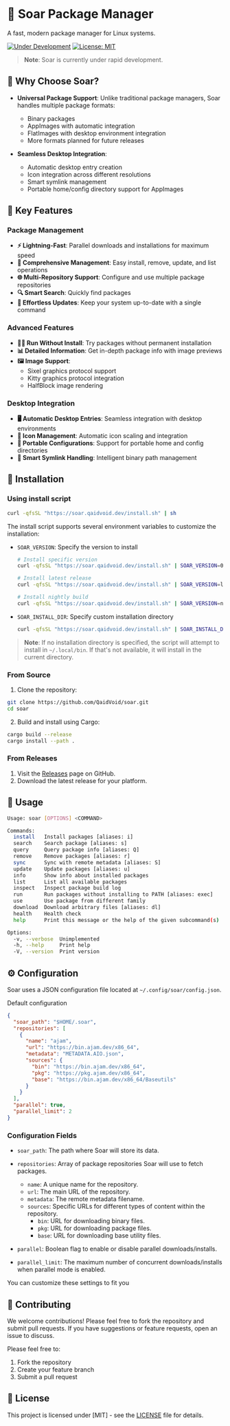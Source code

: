 # 🚀 Soar Package Manager

A fast, modern package manager for Linux systems.

[![Under Development](https://img.shields.io/badge/status-under%20development-orange)](https://github.com/QaidVoid/soar)
[![License: MIT](https://img.shields.io/badge/License-MIT-yellow.svg)](https://opensource.org/licenses/MIT)


> **Note**: Soar is currently under rapid development.

## 🎯 Why Choose Soar?

- **Universal Package Support**: Unlike traditional package managers, Soar handles multiple package formats:
  - Binary packages
  - AppImages with automatic integration
  - FlatImages with desktop environment integration
  - More formats planned for future releases

- **Seamless Desktop Integration**: 
  - Automatic desktop entry creation
  - Icon integration across different resolutions
  - Smart symlink management
  - Portable home/config directory support for AppImages

## 🌟 Key Features

### Package Management
- **⚡ Lightning-Fast**: Parallel downloads and installations for maximum speed
- **🧰 Comprehensive Management**: Easy install, remove, update, and list operations
- **🌐 Multi-Repository Support**: Configure and use multiple package repositories
- **🔍 Smart Search**: Quickly find packages
- **🔄 Effortless Updates**: Keep your system up-to-date with a single command

### Advanced Features
- **🏃‍♂️ Run Without Install**: Try packages without permanent installation
- **📊 Detailed Information**: Get in-depth package info with image previews
- **🖼️ Image Support**: 
  - Sixel graphics protocol support
  - Kitty graphics protocol integration
  - HalfBlock image rendering

### Desktop Integration
- **🖥️ Automatic Desktop Entries**: Seamless integration with desktop environments
- **🎨 Icon Management**: Automatic icon scaling and integration
- **📁 Portable Configurations**: Support for portable home and config directories
- **🔗 Smart Symlink Handling**: Intelligent binary path management

## 🔧 Installation

### Using install script
```sh
curl -qfsSL "https://soar.qaidvoid.dev/install.sh" | sh
```
The install script supports several environment variables to customize the installation:

- `SOAR_VERSION`: Specify the version to install
  ```sh
  # Install specific version
  curl -qfsSL "https://soar.qaidvoid.dev/install.sh" | SOAR_VERSION=0.4.0 sh

  # Install latest release
  curl -qfsSL "https://soar.qaidvoid.dev/install.sh" | SOAR_VERSION=latest sh

  # Install nightly build
  curl -qfsSL "https://soar.qaidvoid.dev/install.sh" | SOAR_VERSION=nightly sh
  ```

- `SOAR_INSTALL_DIR`: Specify custom installation directory
  ```sh
  curl -qfsSL "https://soar.qaidvoid.dev/install.sh" | SOAR_INSTALL_DIR=~/.bin sh
  ```

> **Note**: If no installation directory is specified, the script will attempt to install in `~/.local/bin`. If that's not available, it will install in the current directory.

### From Source

1. Clone the repository:
```sh
git clone https://github.com/QaidVoid/soar.git
cd soar
```

2. Build and install using Cargo:
```sh
cargo build --release
cargo install --path .
```

### From Releases

1. Visit the [Releases](https://github.com/QaidVoid/soar/releases) page on GitHub.
2. Download the latest release for your platform.

## 🎯 Usage

```sh
Usage: soar [OPTIONS] <COMMAND>

Commands:
  install   Install packages [aliases: i]
  search    Search package [aliases: s]
  query     Query package info [aliases: Q]
  remove    Remove packages [aliases: r]
  sync      Sync with remote metadata [aliases: S]
  update    Update packages [aliases: u]
  info      Show info about installed packages
  list      List all available packages
  inspect   Inspect package build log
  run       Run packages without installing to PATH [aliases: exec]
  use       Use package from different family
  download  Download arbitrary files [aliases: dl]
  health    Health check
  help      Print this message or the help of the given subcommand(s)

Options:
  -v, --verbose  Unimplemented
  -h, --help     Print help
  -V, --version  Print version
```

## ⚙️ Configuration

Soar uses a JSON configuration file located at `~/.config/soar/config.json`.

Default configuration
```json
{
  "soar_path": "$HOME/.soar",
  "repositories": [
    {
      "name": "ajam",
      "url": "https://bin.ajam.dev/x86_64",
      "metadata": "METADATA.AIO.json",
      "sources": {
        "bin": "https://bin.ajam.dev/x86_64",
        "pkg": "https://pkg.ajam.dev/x86_64",
        "base": "https://bin.ajam.dev/x86_64/Baseutils"
      }
    }
  ],
  "parallel": true,
  "parallel_limit": 2
}
```

### Configuration Fields

- `soar_path`: The path where Soar will store its data.

- `repositories`: Array of package repositories Soar will use to fetch packages.
  - `name`: A unique name for the repository.
  - `url`: The main URL of the repository.
  - `metadata`: The remote metadata filename.
  - `sources`: Specific URLs for different types of content within the repository.
    - `bin`: URL for downloading binary files.
    - `pkg`: URL for downloading package files.
    - `base`: URL for downloading base utility files.

- `parallel`: Boolean flag to enable or disable parallel downloads/installs.

- `parallel_limit`: The maximum number of concurrent downloads/installs when parallel mode is enabled.

You can customize these settings to fit you


## 🤝 Contributing

We welcome contributions! Please feel free to fork the repository and submit
pull requests. If you have suggestions or feature requests, open an issue to
discuss.

Please feel free to:
1. Fork the repository
2. Create your feature branch
3. Submit a pull request

## 📝 License

This project is licensed under [MIT] - see the [LICENSE](LICENSE) file for details.

